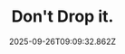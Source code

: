 ---
title: Don't Drop it.
date: 2025-09-26T09:09:32.862Z
tags:
  - First-Things-First
categories:
  - 新概念
description: 记得填写描述内容哦~~~
---